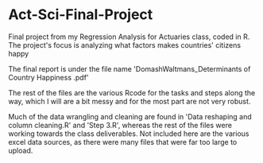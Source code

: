 # Act-Sci-Final-Project
Final project from my Regression Analysis for Actuaries class, coded in R. The project's focus is analyzing what factors makes countries' citizens happy

The final report is under the file name 'DomashWaltmans_Determinants of Country Happiness .pdf'

The rest of the files are the various Rcode for the tasks and steps along the way, which I will are a bit messy and for the most part are not very robust.

Much of the data wrangling and cleaning are found in 'Data reshaping and column cleaning.R' and 'Step 3.R', whereas the rest of the files were working towards the class deliverables. Not included here are the various excel data sources, as there were many files that were far too large to upload.
